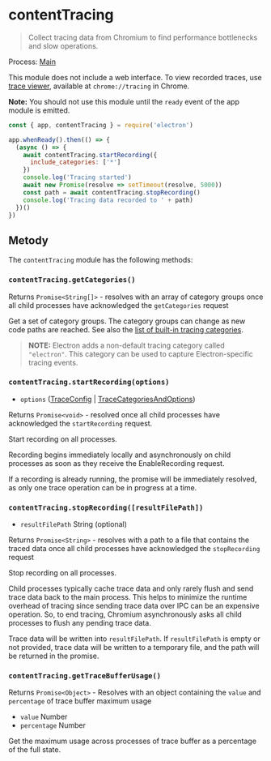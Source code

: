 # contentTracing

> Collect tracing data from Chromium to find performance bottlenecks and slow operations.

Process: [Main](../glossary.md#main-process)

This module does not include a web interface. To view recorded traces, use [trace viewer](https://chromium.googlesource.com/catapult/+/HEAD/tracing/README.md), available at `chrome://tracing` in Chrome.

**Note:** You should not use this module until the `ready` event of the app module is emitted.

```javascript
const { app, contentTracing } = require('electron')

app.whenReady().then(() => {
  (async () => {
    await contentTracing.startRecording({
      include_categories: ['*']
    })
    console.log('Tracing started')
    await new Promise(resolve => setTimeout(resolve, 5000))
    const path = await contentTracing.stopRecording()
    console.log('Tracing data recorded to ' + path)
  })()
})
```

## Metody

The `contentTracing` module has the following methods:

### `contentTracing.getCategories()`

Returns `Promise<String[]>` - resolves with an array of category groups once all child processes have acknowledged the `getCategories` request

Get a set of category groups. The category groups can change as new code paths are reached. See also the [list of built-in tracing categories](https://chromium.googlesource.com/chromium/src/+/master/base/trace_event/builtin_categories.h).

> **NOTE:** Electron adds a non-default tracing category called `"electron"`. This category can be used to capture Electron-specific tracing events.

### `contentTracing.startRecording(options)`

* `options` ([TraceConfig](structures/trace-config.md) | [TraceCategoriesAndOptions](structures/trace-categories-and-options.md))

Returns `Promise<void>` - resolved once all child processes have acknowledged the `startRecording` request.

Start recording on all processes.

Recording begins immediately locally and asynchronously on child processes as soon as they receive the EnableRecording request.

If a recording is already running, the promise will be immediately resolved, as only one trace operation can be in progress at a time.

### `contentTracing.stopRecording([resultFilePath])`

* `resultFilePath` String (optional)

Returns `Promise<String>` - resolves with a path to a file that contains the traced data once all child processes have acknowledged the `stopRecording` request

Stop recording on all processes.

Child processes typically cache trace data and only rarely flush and send trace data back to the main process. This helps to minimize the runtime overhead of tracing since sending trace data over IPC can be an expensive operation. So, to end tracing, Chromium asynchronously asks all child processes to flush any pending trace data.

Trace data will be written into `resultFilePath`. If `resultFilePath` is empty or not provided, trace data will be written to a temporary file, and the path will be returned in the promise.

### `contentTracing.getTraceBufferUsage()`

Returns `Promise<Object>` - Resolves with an object containing the `value` and `percentage` of trace buffer maximum usage

* `value` Number
* `percentage` Number

Get the maximum usage across processes of trace buffer as a percentage of the full state.

